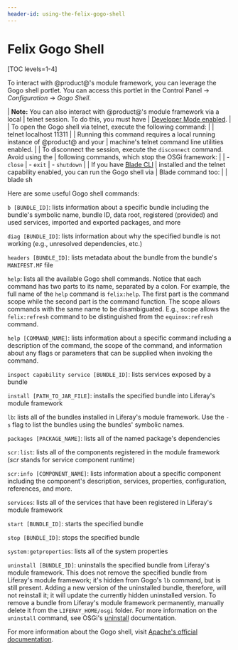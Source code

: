```yaml
---
header-id: using-the-felix-gogo-shell
---
```


# Felix Gogo Shell

[TOC levels=1-4]

To interact with @product@'s module framework, you can leverage the Gogo shell
portlet. You can access this portlet in the Control Panel &rarr; *Configuration*
&rarr; *Gogo Shell*.

| **Note:** You can also interact with @product@'s module framework via a local
| telnet session. To do this, you must have
| [Developer Mode enabled](/docs/7-1/tutorials/-/knowledge_base/t/using-developer-mode-with-themes#setting-developer-mode-for-your-server-using-portal-developerproperties).
| 
| To open the Gogo shell via telnet, execute the following command:
| 
|     telnet localhost 11311
| 
| Running this command requires a local running instance of @product@ and your
| machine's telnet command line utilities enabled.
| 
| To disconnect the session, execute the `disconnect` command. Avoid using the
| following commands, which stop the OSGi framework:
| 
| - `close`
| - `exit`
| - `shutdown`
| 
| If you have [Blade CLI](/docs/7-1/tutorials/-/knowledge_base/t/blade-cli)
| installed and the telnet capability enabled, you can run the Gogo shell via
| Blade command too:
| 
|     blade sh <gogoShellCommand>

Here are some useful Gogo shell commands:

`b [BUNDLE_ID]`: lists information about a specific bundle including the
bundle's symbolic name, bundle ID, data root, registered (provided) and used
services, imported and exported packages, and more

`diag [BUNDLE_ID]`: lists information about why the specified bundle is not
working (e.g., unresolved dependencies, etc.)

`headers [BUNDLE_ID]`: lists metadata about the bundle from the bundle's
`MANIFEST.MF` file

`help`: lists all the available Gogo shell commands. Notice that each command
has two parts to its name, separated by a colon. For example, the full name of
the `help` command is `felix:help`. The first part is the command scope while
the second part is the command function. The scope allows commands with the same
name to be disambiguated. E.g., scope allows the `felix:refresh` command to be
distinguished from the `equinox:refresh` command.

`help [COMMAND_NAME]`: lists information about a specific command including a
description of the command, the scope of the command, and information about any
flags or parameters that can be supplied when invoking the command.

`inspect capability service [BUNDLE_ID]`: lists services exposed by a bundle

`install [PATH_TO_JAR_FILE]`: installs the specified bundle into Liferay's
module framework

`lb`: lists all of the bundles installed in Liferay's module framework. Use
the `-s` flag to list the bundles using the bundles' symbolic names.

`packages [PACKAGE_NAME]`: lists all of the named package's dependencies 

`scr:list`: lists all of the components registered in the module framework
(*scr* stands for service component runtime)

`scr:info [COMPONENT_NAME]`: lists information about a specific component
including the component's description, services, properties, configuration,
references, and more.

`services`: lists all of the services that have been registered in Liferay's
module framework

`start [BUNDLE_ID]`: starts the specified bundle

`stop [BUNDLE_ID]`: stops the specified bundle

`system:getproperties`: lists all of the system properties

`uninstall [BUNDLE_ID]`: uninstalls the specified bundle from Liferay's module
framework. This does not remove the specified bundle from Liferay's module
framework; it's hidden from Gogo's `lb` command, but is still present. Adding
a new version of the uninstalled bundle, therefore, will not reinstall it; it
will update the currently hidden uninstalled version. To remove a
bundle from Liferay's module framework permanently, manually delete it from the
`LIFERAY_HOME/osgi` folder. For more information on the `uninstall` command, see
OSGi's
[uninstall](https://osgi.org/javadoc/r6/core/org/osgi/framework/Bundle.html#uninstall\(\))
documentation.

For more information about the Gogo shell, visit
[Apache's official documentation](http://felix.apache.org/documentation/subprojects/apache-felix-gogo.html).
